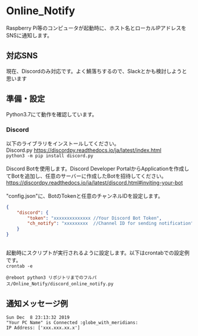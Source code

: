 # Online_Notify
Raspberry Pi等のコンピュータが起動時に、ホスト名とローカルIPアドレスをSNSに通知します。

## 対応SNS
現在、Discordのみ対応です。よく鯖落ちするので、Slackとかも検討しようと思います

## 準備・設定
Python3.7にて動作を確認しています。

### Discord
以下のライブラリをインストールしてください。\
Discord.py https://discordpy.readthedocs.io/ja/latest/index.html \
`python3 -m pip install discord.py`
\
\
Discord Botを使用します。Discord Developer PortalからApplicationを作成してBotを追加し、任意のサーバーに作成したBotを招待してください。\
https://discordpy.readthedocs.io/ja/latest/discord.html#inviting-your-bot \
\
"config.json"に、BotのTokenと任意のチャンネルIDを設定します。
```json
{
	"discord": {
		"token": "xxxxxxxxxxxxxx //Your Discord Bot Token",
		"ch_notify": "xxxxxxxxx  //Channel ID for sending notification"
	}
}
```
\
起動時にスクリプトが実行されるように設定します。以下はcrontabでの設定例です。\
`crontab -e`
```
@reboot python3 リポジトリまでのフルパス/Online_Notify/discord_online_notify.py
```

## 通知メッセージ例
```
Sun Dec  8 23:13:32 2019
"Your PC Name" is Connected :globe_with_meridians:
IP Address: ['xxx.xxx.xx.x']
```